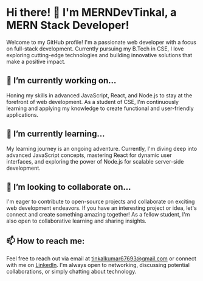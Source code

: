 # Hi there! 👋 I'm MERNDevTinkal, a MERN Stack Developer!

Welcome to my GitHub profile! I'm a passionate web developer with a focus on full-stack development. Currently pursuing my B.Tech in CSE, I love exploring cutting-edge technologies and building innovative solutions that make a positive impact.

## 🔭 I’m currently working on...

Honing my skills in advanced JavaScript, React, and Node.js to stay at the forefront of web development. As a student of CSE, I'm continuously learning and applying my knowledge to create functional and user-friendly applications.

## 🌱 I’m currently learning...

My learning journey is an ongoing adventure. Currently, I'm diving deep into advanced JavaScript concepts, mastering React for dynamic user interfaces, and exploring the power of Node.js for scalable server-side development.

## 👯 I’m looking to collaborate on...

I'm eager to contribute to open-source projects and collaborate on exciting web development endeavors. If you have an interesting project or idea, let's connect and create something amazing together! As a fellow student, I'm also open to collaborative learning and sharing insights.

## 📫 How to reach me:

Feel free to reach out via email at tinkalkumar67693@gmail.com or connect with me on [LinkedIn](https://www.linkedin.com/in/tinkal-kumar-9b8013186/). I'm always open to networking, discussing potential collaborations, or simply chatting about technology.

<!---
MERNDevTinkal/MERNDevTinkal is a ✨ special ✨ repository because its `README.md` (this file) appears on your GitHub profile.
You can click the Preview link to take a look at your changes.
--->

